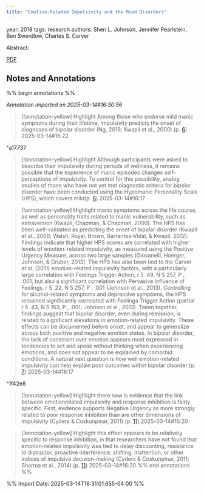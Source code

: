 ```yaml
---
title: "Emotion-Related Impulsivity and the Mood Disorders"
---
```


 
year: 2018
tags: research
authors: Sheri L. Johnson, Jennifer Pearlstein, Ben Swerdlow, Charles S. Carver
 
Abstract:  
 
[PDF](zotero://select/library/items/EUIVFNDG)
 



## Notes and Annotations

 
 
%% begin annotations %%
 
 
*Annotation imported on 2025-03-14#16:30:56*




> [!annotation-yellow] Highlight
>Among those who endorse mild manic symptoms during their lifetime, impulsivity predicts the onset of diagnoses of bipolar disorder (Ng, 2016; Kwapil et al., 2000).(p. [6](zotero://open-pdf/library/items/EUIVFNDG?page=6&annotation=4DMMQUEA))
> 2025-03-14#16:22

^a17737



> [!annotation-yellow] Highlight
>Although participants were asked to describe their impulsivity during periods of wellness, it remains possible that the experience of manic episodes changes self-perceptions of impulsivity. To control for this possibility, analog studies of those who have not yet met diagnostic criteria for bipolar disorder have been conducted using the Hypomanic Personality Scale (HPS), which covers mild(p. [6](zotero://open-pdf/library/items/EUIVFNDG?page=6&annotation=H7DCQGBW))
> 2025-03-14#16:17



> [!annotation-yellow] Highlight
>manic symptoms across the life course, as well as personality traits related to manic vulnerability, such as extraversion (Kwapil, Chapman, & Chapman, 2000). The HPS has been well-validated as predicting the onset of bipolar disorder (Kwapil et al., 2000; Walsh, Royal, Brown, Barrantes-Vidal, & Kwapil, 2012). Findings indicate that higher HPS scores are correlated with higher levels of emotion-related impulsivity, as measured using the Positive Urgency Measure, across two large samples (Giovanelli, Hoerger, Johnson, & Gruber, 2013). The HPS has also been tied to the Carver et al. (2011) emotion-related impulsivity factors, with a particularly large correlation with Feelings Trigger Action, r 5 .49, N 5 257, P , .001, but also a significant correlation with Pervasive Influence of Feelings, r 5 .22, N 5 257, P , .001 (Johnson et al., 2013). Controlling for alcohol-related symptoms and depressive symptoms, the HPS remained significantly correlated with Feelings Trigger Action (partial r 5 .43, N 5 153, P , .001; Johnson et al., 2013).  Taken together, findings suggest that bipolar disorder, even during remission, is related to significant elevations in emotion-related impulsivity. These effects can be documented before onset, and appear to generalize across both positive and negative emotion states. In bipolar disorder, the lack of constraint over emotion appears most expressed in tendencies to act and speak without thinking when experiencing emotions, and does not appear to be explained by comorbid conditions. A natural next question is how well emotion-related impulsivity can help explain poor outcomes within bipolar disorder.(p. [7](zotero://open-pdf/library/items/EUIVFNDG?page=7&annotation=UBKRA7QU))
> 2025-03-14#16:17

^1f42e8



> [!annotation-yellow] Highlight
>there now is evidence that the link between emotionrelated impulsivity and response inhibition is fairly specific. First, evidence supports Negative Urgency as more strongly related to poor response inhibition than are other dimensions of impulsivity (Cyders & Coskunpinar, 2011).(p. [11](zotero://open-pdf/library/items/EUIVFNDG?page=11&annotation=Q84IZF3K))
> 2025-03-14#16:20



> [!annotation-yellow] Highlight
>this effect appears to be relatively specific to response inhibition, in that researchers have not found that emotion-related impulsivity was tied to delay discounting, resistance to distractor, proactive interference, shifting, inattention, or other indices of impulsive decision-making (Cyders & Coskunpinar, 2011; Sharma et al., 2014).(p. [11](zotero://open-pdf/library/items/EUIVFNDG?page=11&annotation=6Y4SVF7M))
> 2025-03-14#16:20
%% end annotations %%

%% Import Date: 2025-03-14T16:31:01.655-04:00 %%
